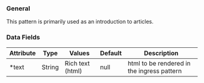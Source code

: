 ### General
This pattern is primarily used as an introduction to articles.

### Data Fields
| Attribute | Type | Values | Default | Description |
|---|---|---|---|---|
| *text | String | Rich text (html) | null | html to be rendered in the ingress pattern |
